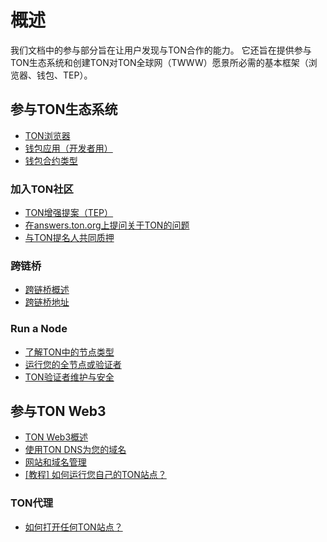 # 概述

我们文档中的参与部分旨在让用户发现与TON合作的能力。
它还旨在提供参与TON生态系统和创建TON对TON全球网（TWWW）愿景所必需的基本框架（浏览器、钱包、TEP）。

## 参与TON生态系统

- [TON浏览器](/participate/explorers)
- [钱包应用（开发者用）](/participate/wallets/apps)
- [钱包合约类型](/participate/wallets/contracts)

### 加入TON社区

- [TON增强提案（TEP）](https://github.com/ton-blockchain/TEPs)
- [在answers.ton.org上提问关于TON的问题](https://answers.ton.org/)
- [与TON提名人共同质押](/participate/network-maintenance/nominators)

### 跨链桥

- [跨链桥概述](/participate/crosschain/overview)
- [跨链桥地址](/participate/crosschain/bridge-addresses)

### Run a Node

- [了解TON中的节点类型](/participate/nodes/node-types)
- [运行您的全节点或验证者](/participate/run-nodes/full-node)
- [TON验证者维护与安全](/participate/nodes/node-maintenance-and-security)

## 参与TON Web3

- [TON Web3概述](/participate/web3/overview)
- [使用TON DNS为您的域名](/participate/web3/dns)
- [网站和域名管理](/participate/web3/site-management)
- [\[教程\] 如何运行您自己的TON站点？](/develop/dapps/tutorials/how-to-run-ton-site)

### TON代理

- [如何打开任何TON站点？](/participate/web3/how-to-open-any-ton-site)
